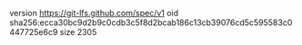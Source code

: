 version https://git-lfs.github.com/spec/v1
oid sha256:ecca30bc9d2b9c0cdb3c5f8d2bcab186c13cb39076cd5c595583c0447725e6c9
size 2305
